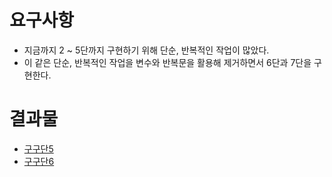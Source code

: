 # 요구사항

* 지금까지 2 ~ 5단까지 구현하기 위해 단순, 반복적인 작업이 많았다.
* 이 같은 단순, 반복적인 작업을 변수와 반복문을 활용해 제거하면서 6단과 7단을 구현한다.

# 결과물

* [구구단5](./gugudan5.html)
* [구구단6](./gugudan6.html)